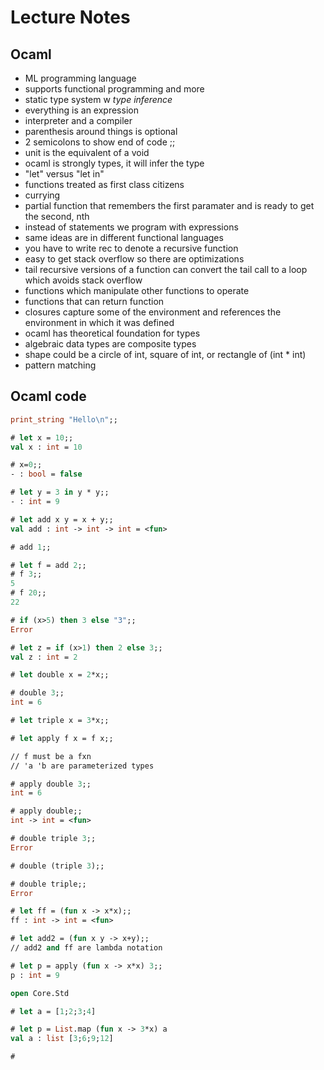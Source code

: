 # Lecture Notes

## Ocaml

* ML programming language
* supports functional programming and more
* static type system w *type inference*
* everything is an expression
* interpreter and a compiler
* parenthesis around things is optional
* 2 semicolons to show end of code ;;
* unit is the equivalent of a void
* ocaml is strongly types, it will infer the type
* "let" versus "let in"
* functions treated as first class citizens
* currying
* partial function that remembers the first paramater and is ready to get the second, nth
* instead of statements we program with expressions
* same ideas are in different functional languages
* you have to write rec to denote a recursive function
* easy to get stack overflow so there are optimizations
* tail recursive versions of a function can convert the tail call to a loop which avoids stack overflow
* functions which manipulate other functions to operate
* functions that can return function
* closures capture some of the environment and references the environment in which it was defined
* ocaml has theoretical foundation for types
* algebraic data types are composite types
* shape could be a circle of int, square of int, or rectangle of (int * int)
* pattern matching 

## Ocaml code

```ocaml
print_string "Hello\n";;

# let x = 10;;
val x : int = 10

# x=0;;
- : bool = false

# let y = 3 in y * y;;
- : int = 9

# let add x y = x + y;;
val add : int -> int -> int = <fun>

# add 1;;

# let f = add 2;;
# f 3;;
5
# f 20;;
22

# if (x>5) then 3 else "3";;
Error

# let z = if (x>1) then 2 else 3;;
val z : int = 2

# let double x = 2*x;;

# double 3;;
int = 6

# let triple x = 3*x;;

# let apply f x = f x;;

// f must be a fxn 
// 'a 'b are parameterized types

# apply double 3;;
int = 6

# apply double;;
int -> int = <fun>

# double triple 3;;
Error

# double (triple 3);;

# double triple;;
Error

# let ff = (fun x -> x*x);;
ff : int -> int = <fun>

# let add2 = (fun x y -> x+y);;
// add2 and ff are lambda notation 

# let p = apply (fun x -> x*x) 3;;
p : int = 9

open Core.Std

# let a = [1;2;3;4]

# let p = List.map (fun x -> 3*x) a
val a : list [3;6;9;12]

# 

```